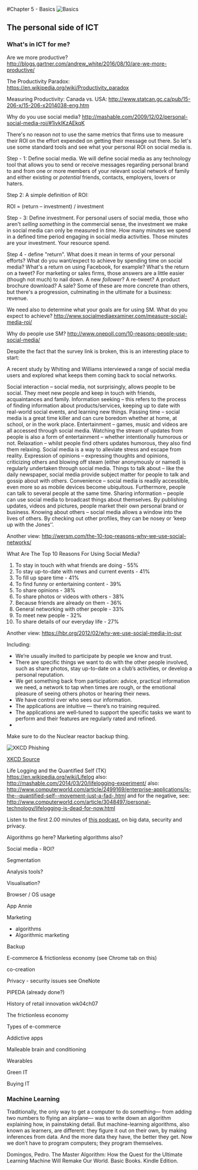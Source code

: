 #Chapter 5 - Basics ![Basics](https://raw.githubusercontent.com/robertriordan/2400/master/Images/icons/32/mag_10.png)

## The personal side of ICT

### What's in ICT for me?

Are we more productive? http://blogs.gartner.com/andrew_white/2016/08/10/are-we-more-productive/

The Productivity Paradox: https://en.wikipedia.org/wiki/Productivity_paradox

Measuring Productivity: Canada vs. USA: http://www.statcan.gc.ca/pub/15-206-x/15-206-x2014038-eng.htm

Why do you use social media? http://mashable.com/2009/12/02/personal-social-media-roi/#1ivkIKzAEkqK

There's no reason not to use the same metrics that firms use to measure their ROI on the effort expended on getting their message out there. So let's use some standard tools and see what your personal ROI on social media is. 

Step - 1: Define social media. We will define social media as any technology tool that allows you to send or receive messages regarding personal brand to and from one or more members of your relevant social network of family and either existing or *potential* friends, contacts, employers, lovers or haters.

Step 2: A simple definition of ROI:

ROI = (return – investment) / investment 

Step - 3: Define investment. For personal users of social media, those who aren't *selling something* in the commercial sense, the investment we make in social media can only be measured in *time*. How many minutes we spend in a defined time period engaging in social media activities. Those minutes are your investment. Your resource spend.

Step 4 - define "return". What does it mean in terms of your personal efforts? What do you want/expect to achieve by spending time on social media? What's a return on using Facebook, for example? What's the return on a tweet? For marketing or sales firms, those answers are a little easier (though not much) to nail down. A new *follower*? A re-tweet? A product brochure download? A sale? Some of these are more concrete than others, but there's a progression, culminating in the ultimate for a business: revenue. 

We need also to determine what your goals are for using SM. What do you expect to achieve? http://www.socialmediaexaminer.com/measure-social-media-roi/

Why do people use SM? http://www.onepoll.com/10-reasons-people-use-social-media/

Despite the fact that the survey link is broken, this is an interesting place to start:

A recent study by Whiting and Williams interviewed a range of social media users and explored what keeps them coming back to social networks.

Social interaction – social media, not surprisingly, allows people to be social. They meet new people and keep in touch with friends, acquaintances and family.
Information seeking – this refers to the process of finding information about products/services, keeping up to date with real-world social events, and learning new things.
Passing time – social media is a great time killer and can cure boredom whether at home, at school, or in the work place.
Entertainment – games, music and videos are all accessed through social media. Watching the stream of updates from people is also a form of entertainment – whether intentionally humorous or not.
Relaxation – whilst people find others updates humorous, they also find them relaxing. Social media is a way to alleviate stress and escape from reality.
Expression of opinions – expressing thoughts and opinions, criticizing others and blowing off steam (either anonymously or named) is regularly undertaken through social media.
Things to talk about – like the daily newspaper, social media provide subject matter for people to talk and gossip about with others.
Convenience – social media is readily accessible, even more so as mobile devices become ubiquitous. Furthermore, people can talk to several people at the same time.
Sharing information – people can use social media to broadcast things about themselves. By publishing updates, videos and pictures, people market their own personal brand or business.
Knowing about others – social media allows a window into the lives of others. By checking out other profiles, they can be nosey or ‘keep up with the Jones’’.

Another view: http://wersm.com/the-10-top-reasons-why-we-use-social-networks/

What Are The Top 10 Reasons For Using Social Media?

1. To stay in touch with what friends are doing - 55%
2. To stay up-to-date with news and current events - 41%
3. To fill up spare time - 41%
4. To find funny or entertaining content - 39%
5. To share opinions - 38%
6. To share photos or videos with others - 38%
7. Because friends are already on them - 36%
8. General networking with other people - 33%
9. To meet new people - 32%
10. To share details of our everyday life - 27%

Another view: https://hbr.org/2012/02/why-we-use-social-media-in-our

Including:

- We’re usually invited to participate by people we know and trust.
- There are specific things we want to do with the other people involved, such as share photos, stay up-to-date on a club’s activities, or develop a personal reputation.
- We get something back from participation: advice, practical information we need, a network to tap when times are rough, or the emotional pleasure of seeing others photos or hearing their news.
- We have control over who sees our information.
- The applications are intuitive — there’s no training required.
- The applications are well-tuned to support the specific tasks we want to perform and their features are regularly rated and refined.
- 
Make sure to do the Nuclear reactor backup thing. 

![XKCD Phishing](https://raw.githubusercontent.com/robertriordan/2400/master/Images/xkcd_phishing.png)

<a class="underlined-link" href="http://imgs.xkcd.com/comics/phishing_license.png" target="_blank">XKCD Source</a>

Life Logging and the Quantified Self (TK)  https://en.wikipedia.org/wiki/Lifelog also: http://mashable.com/2014/03/20/lifelogging-experiment/ also: http://www.computerworld.com/article/2499169/enterprise-applications/is-the--quantified-self--movement-just-a-fad-.html and for the negative, see: http://www.computerworld.com/article/3048497/personal-technology/lifelogging-is-dead-for-now.html

Listen to the first 2.00 minutes of <a class="underlined-link" href="http://www.cbc.ca/radio/ideas/big-data-part-2-1.3658439" target="_blank">this podcast.</a> on big data, security and privacy. 

Algorithms go here? Marketing algorithms also? 

Social media - ROI?

Segmentation

Analysis tools?

Visualisation?

Browser / OS usage

App Annie

Marketing 
- algorithms
- Algorithmic marketing

Backup

E-commerce & frictionless economy (see Chrome tab on this)

co-creation

Privacy - security issues  see OneNote

PIPEDA (already done?)

History of retail innovation wk04ch07

The frictionless economy

Types of e-commerce

Addictive apps

Malleable brain and conditioning

Wearables

Green IT

Buying IT

### Machine Learning

Traditionally, the only way to get a computer to do something— from adding two numbers to flying an airplane— was to write down an algorithm explaining how, in painstaking detail. But machine-learning algorithms, also known as learners, are different: they figure it out on their own, by making inferences from data. And the more data they have, the better they get. Now we don’t have to program computers; they program themselves.

Domingos, Pedro. The Master Algorithm: How the Quest for the Ultimate Learning Machine Will Remake Our World. Basic Books. Kindle Edition.


